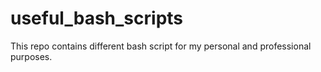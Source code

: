 # useful_bash_scripts
This repo contains different bash script for my personal and professional purposes.
